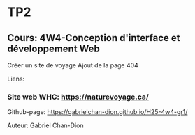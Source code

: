 # TP2
## Cours: 4W4-Conception d'interface et développement Web

Créer un site de voyage
Ajout de la page 404


Liens:

### Site web WHC: https://naturevoyage.ca/
Github-page: https://gabrielchan-dion.github.io/H25-4w4-gr1/

Auteur: Gabriel Chan-Dion
